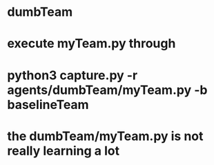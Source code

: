 # dumbTeam
# execute myTeam.py through 
# python3 capture.py -r agents/dumbTeam/myTeam.py -b baselineTeam 
# the dumbTeam/myTeam.py is not really learning a lot
